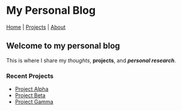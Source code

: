 # My Personal Blog

[Home](index.html) | [Projects](projects.html) | [About](about.html)

## Welcome to my personal blog

This is where I share my *thoughts*, **projects**, and ***personal research***.

### Recent Projects

- [Project Alpha](link-to-project)
- [Project Beta](link-to-project)
- [Project Gamma](link-to-project)

